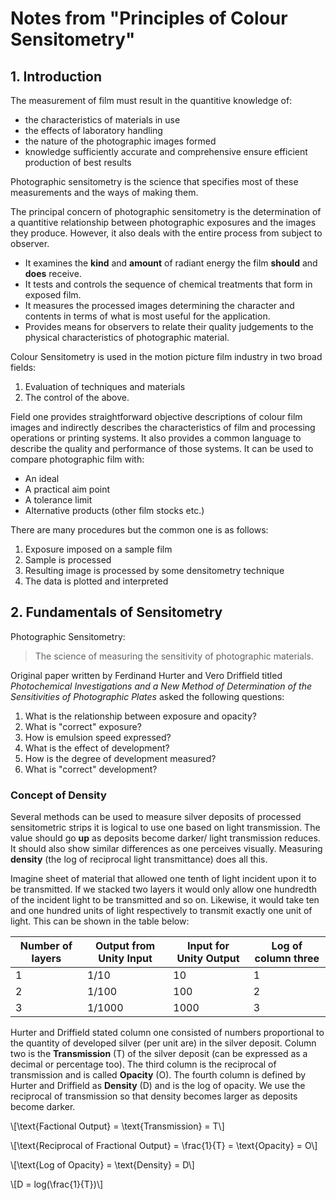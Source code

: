 <script>
MathJax = {
  tex: {
    inlineMath: [['$', '$'], ['\\(', '\\)']]
  }
};
</script>
<script id="MathJax-script" async
  src="https://cdn.jsdelivr.net/npm/mathjax@3/es5/tex-chtml.js">
</script>

# Notes from "Principles of Colour Sensitometry"

## 1. Introduction

The measurement of film must result in the quantitive knowledge of:
- the characteristics of materials in use
- the effects of laboratory handling
- the nature of the photographic images formed
- knowledge sufficiently accurate and comprehensive ensure efficient production 
  of best results

Photographic sensitometry is the science that specifies most of these
measurements and the ways of making them.

The principal concern of photographic sensitometry is the determination of a
quantitive relationship between photographic exposures and the images they
produce. However, it also deals with the entire process from subject to observer. 

- It examines the **kind** and **amount** of radiant energy the film **should**
and **does** receive.
- It tests and controls the sequence of chemical treatments that form in exposed
film.
- It measures the processed images determining the character and contents in
terms of what is most useful for the application.
- Provides means for observers to relate their quality judgements to the
physical characteristics of photographic material.

Colour Sensitometry is used in the motion picture film industry in two broad
fields:
1. Evaluation of techniques and materials
2. The control of the above.

Field one provides straightforward objective descriptions of colour film images
and indirectly describes the characteristics of film and processing operations
or printing systems. It also provides a common language to describe the quality
and performance of those systems. It can be used to compare photographic film
with:

- An ideal
- A practical aim point
- A tolerance limit
- Alternative products (other film stocks etc.)

There are many procedures but the common one is as follows:

1. Exposure imposed on a sample film
2. Sample is processed 
3. Resulting image is processed by some densitometry technique
4. The data is plotted and interpreted


## 2. Fundamentals of Sensitometry

Photographic Sensitometry:
> The science of measuring the sensitivity of photographic materials.

Original paper written by Ferdinand Hurter and Vero Driffield titled
*Photochemical Investigations and a New Method of Determination of the
Sensitivities of Photographic Plates* asked the following questions:

1. What is the relationship between exposure and opacity?
2. What is "correct" exposure?
3. How is emulsion speed expressed?
4. What is the effect of development?
5. How is the degree of development measured?
6. What is "correct" development?

### Concept of Density

Several methods can be used to measure silver deposits of processed
sensitometric strips it is logical to use one based on light transmission. The
value should go **up** as deposits become darker/ light transmission reduces. It
should also show similar differences as one perceives visually. Measuring
**density** (the log of reciprocal light transmittance) does all this.

Imagine sheet of material that allowed one tenth of light incident upon it to be
transmitted. If we stacked two layers it would only allow one hundredth of the
incident light to be transmitted and so on. Likewise, it would take ten and one
hundred units of light respectively to transmit exactly one unit of light. This
can be shown in the table below: 

|Number of layers | Output from Unity Input | Input for Unity Output | Log of column three|
|-----------------|-------------------------|------------------------|--------------------|
| 1               | 1/10                    | 10                     | 1                  |
| 2               | 1/100                   | 100                    | 2                  |
| 3               | 1/1000                  | 1000                   | 3                  |

Hurter and Driffield stated column one consisted of numbers proportional to the
quantity of developed silver (per unit are) in the silver deposit. Column two is
the **Transmission** (T) of the silver deposit (can be expressed as a decimal or
percentage too). The third column is the reciprocal of transmission and is
called **Opacity** (O). The fourth column is defined by Hurter and Driffield as
**Density** (D) and is the log of opacity. We use the reciprocal of transmission
so that density becomes larger as deposits become darker.


\\[\text{Factional Output} = \text{Transmission} = T\\]

\\[\text{Reciprocal of Fractional Output} = \frac{1}{T} = \text{Opacity} = O\\]

\\[\text{Log of Opacity} = \text{Density} = D\\]

\\[D = log(\frac{1}{T})\\]

